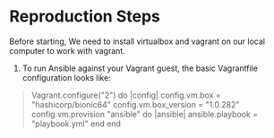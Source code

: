 # Reproduction Steps
Before starting, We need to install virtualbox and vagrant on our local computer to work with vagrant.
1. To run Ansible against your Vagrant guest, the basic Vagrantfile configuration looks like:

>Vagrant.configure("2") do |config|
>config.vm.box = "hashicorp/bionic64"
>config.vm.box_version = "1.0.282"
>config.vm.provision "ansible" do |ansible|
>  ansible.playbook = "playbook.yml"
> end
> end
